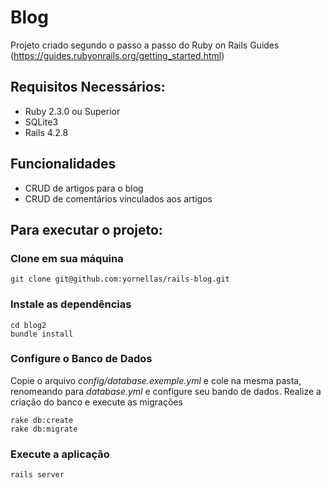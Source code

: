 # Blog

Projeto criado segundo o passo a passo do Ruby on Rails Guides (https://guides.rubyonrails.org/getting_started.html)

## Requisitos Necessários:
* Ruby 2.3.0 ou Superior
* SQLite3
* Rails 4.2.8

## Funcionalidades

- CRUD de artigos para o blog
- CRUD de comentários vinculados aos artigos

## Para executar o projeto:
### Clone em sua máquina

```shell
git clone git@github.com:yornellas/rails-blog.git
```

### Instale as dependências
```shell
cd blog2
bundle install
```

### Configure o Banco de Dados
Copie o arquivo *config/database.exemple.yml* e cole na mesma pasta, renomeando para *database.yml*
e configure seu bando de dados.
Realize a criação do banco e execute as migrações
```shell
rake db:create
rake db:migrate
```

### Execute a aplicação
```shell
rails server
```
